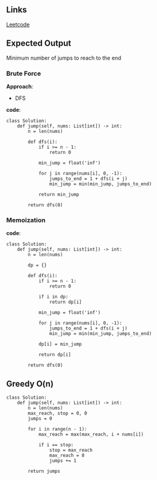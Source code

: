 ## Links
[Leetcode](https://leetcode.com/problems/jump-game-ii)

## Expected Output
Minimum number of jumps to reach to the end

### Brute Force
**Approach**:
- DFS

**code**:
```
class Solution:
    def jump(self, nums: List[int]) -> int:
        n = len(nums)

        def dfs(i):
            if i >= n - 1:
                return 0
            
            min_jump = float('inf')

            for j in range(nums[i], 0, -1):
                jumps_to_end = 1 + dfs(i + j)
                min_jump = min(min_jump, jumps_to_end)
            
            return min_jump
        
        return dfs(0)
```

### Memoization

**code**:
```
class Solution:
    def jump(self, nums: List[int]) -> int:
        n = len(nums)

        dp = {}

        def dfs(i):
            if i >= n - 1:
                return 0
            
            if i in dp:
                return dp[i]
            
            min_jump = float('inf')

            for j in range(nums[i], 0, -1):
                jumps_to_end = 1 + dfs(i + j)
                min_jump = min(min_jump, jumps_to_end)
            
            dp[i] = min_jump

            return dp[i]
        
        return dfs(0)
```

## Greedy O(n)
```
class Solution:
    def jump(self, nums: List[int]) -> int:
        n = len(nums)
        max_reach, stop = 0, 0
        jumps = 0

        for i in range(n - 1):
            max_reach = max(max_reach, i + nums[i])

            if i == stop:
                stop = max_reach
                max_reach = 0
                jumps += 1
                
        return jumps
```